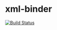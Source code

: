 # xml-binder

[![Build Status](https://travis-ci.org/elizeuborges/xml-binder.svg?branch=master)](https://travis-ci.org/elizeuborges/xml-binder)